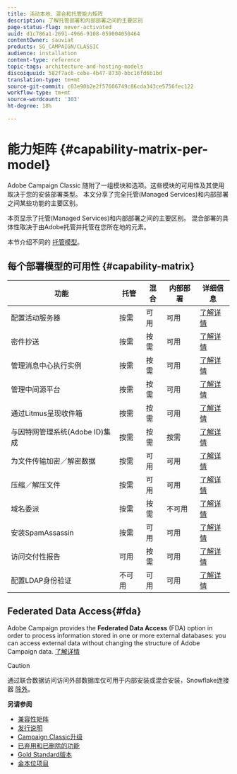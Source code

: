 ```yaml
---
title: 活动本地、混合和托管能力矩阵
description: 了解托管部署和内部部署之间的主要区别
page-status-flag: never-activated
uuid: d1c786a1-2691-4966-9108-059004050464
contentOwner: sauviat
products: SG_CAMPAIGN/CLASSIC
audience: installation
content-type: reference
topic-tags: architecture-and-hosting-models
discoiquuid: 582f7ac6-cebe-4b47-8730-bbc16fd6b1bd
translation-type: tm+mt
source-git-commit: c03e90b2e2f57606749c86cda343ce5756fec122
workflow-type: tm+mt
source-wordcount: '303'
ht-degree: 18%

---
```



# 能力矩阵 {#capability-matrix-per-model}

Adobe Campaign Classic 随附了一组模块和选项。这些模块的可用性及其使用取决于您的安装部署类型。 本文分享了完全托管(Managed Services)和内部部署之间某些功能的主要区别。

本页显示了托管(Managed Services)和内部部署之间的主要区别。 混合部署的具体性取决于由Adobe托管并托管在您所在地的元素。

本节介绍不同的 [托管模型](../../installation/using/hosting-models.md)。

## 每个部署模型的可用性 {#capability-matrix}

| 功能 | 托管 | 混合 | 内部部署 | 详细信息 |
|-----------------------------------------------|------------------|-----------|---------------|-----------------------------------------------------------------------------------------------------------------------------------------------------------------------------------------------------------------------|
| 配置活动服务器 | 按需 | 可用 | 可用 | [了解详情](../../installation/using/the-server-configuration-file.md) |
| 密件抄送 | 按需 | 按需 | 可用 | [了解详情](../../installation/using/email-archiving.md) |
| 管理消息中心执行实例 | 按需 | 按需 | 可用 | [了解详情](../../message-center/using/about-transactional-messaging.md) |
| 管理中间源平台 | 按需 | 按需 | 可用 | [了解详情](../../installation/using/mid-sourcing-server.md) |
| 通过Litmus呈现收件箱 | 按需 | 按需 | 可用 | [了解详情](../../delivery/using/inbox-rendering.md) |
| 与因特网管理系统(Adobe ID)集成 | 按需 | 按需 | 按需 | [了解详情](../../integrations/using/about-adobe-id.md) |
| 为文件传输加密／解密数据 | 按需 | 可用 | 可用 | [了解详情](../../workflow/using/importing-data.md#unzipping-or-decrypting-a-file-before-processing) |
| 压缩／解压文件 | 按需 | 可用 | 可用 | [了解详情](../../workflow/using/importing-data.md#unzipping-or-decrypting-a-file-before-processing) |
| 域名委派 | 按需 | 按需 | 不可用 | [了解详情](https://helpx.adobe.com/cn/campaign/kb/domain-name-delegation.html) |
| 安装SpamAssassin | 按需 | 可用 | 可用 | [了解详情](../../delivery/using/spamassassin.md) |
| 访问交付性报告 | 可用 | 按需 | 可用 | [了解详情](../../delivery/using/monitoring-deliverability.md) |
| 配置LDAP身份验证 | 不可用 | 可用 | 可用 | [了解详情](../../installation/using/connecting-through-ldap.md) |


## Federated Data Access{#fda}

Adobe Campaign provides the **Federated Data Access** (FDA) option in order to process information stored in one or more external databases: you can access external data without changing the structure of Adobe Campaign data. [了解详情](../../platform/using/about-fda.md)

>[!CAUTION]
>
>通过联合数据访问访问外部数据库仅可用于内部安装或混合安装，Snowflake连接器 [除外](../../platform/using/specific-configuration-database.md#configure-access-to-snowflake)。


**另请参阅**

* [兼容性矩阵](../../rn/using/compatibility-matrix.md)
* [发行说明](../../rn/using/latest-release.md)
* [Campaign Classic升级](../../rn/using/rn-overview.md)
* [已弃用和已删除的功能](../../rn/using/deprecated-features.md)
* [Gold Standard版本](../../rn/using/gold-standard.md)
* [金本位项目](https://helpx.adobe.com/cn/campaign/kb/gold-standard.html)
